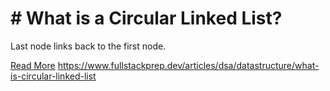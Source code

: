 # # What is a Circular Linked List?

Last node links back to the first node.

[Read More](https://www.fullstackprep.dev/articles/dsa/datastructure/what-is-circular-linked-list) https://www.fullstackprep.dev/articles/dsa/datastructure/what-is-circular-linked-list